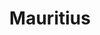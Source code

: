 ---
title: "Mauritius"
introtext: "Mauritius, het land dat bekend staat van de dodo, is het paradijs op aarde! Het is een klein eiland in de Indische Oceaan, bijna 2.000 kilometer voor de kust van Afrika. Er heerst een tropisch klimaat, waardoor het hier het hele jaar door goed vertoeven is. Geniet op de parelwitte zandstranden met een cocktail in je hand van een prachtige zonsonderdag of ga lekker duiken in de azuurblauwe oceaan bomvol onderwaterleven. Niet voor niets is Mauritius zelfs benoemd tot meeste romantische bestemming ter wereld."
introimage: "https://lh3.googleusercontent.com/lDPnFoIbM8hbF85yt-mAenQicYoETTVie3g-wVwJY0ebwH-7xl1KhC7DT7AhMkZxzr59g_If53L5m9VJZFuGFKoKOq-O4Ze3cUA8JIEhmtRVVd6Oh18EGAjqZltseQonE-ZALbb0MA=w800"
surface: "2.040"
inhabitants: "1.265.000"
rate: "40,27"
valuta: "roepie"
bigmac_index: ""
images: "https://lh3.googleusercontent.com/VkZttZjSkNuzhkhh0p7KgxeMzJgYVeti6CDmC9q8FEI_9i1Org8R72DLuHR7-fza7Fx8Iru8YIPyztOigV2U_-1iCZ2JvHUCLYVHagw67KwFpJtTnenCsDE5_cNIIe8yhY--3Gsrdw=w800|https://lh3.googleusercontent.com/sP4AzGeynl_zvV8co458UByQV7w1naSJchLDUM4IysBGxDzou85Td_HcQr7O92bvEMm8CJ9t_D8Oio1oRxojO1HgqpMycOO-zzwbgdVlmslmZdtd1YdBjT__DP-hAoiQ_gPTsh-bfw=w800|https://lh3.googleusercontent.com/BczXeOCxz26J6sIerkrcqhTvXOEwUNOyHgPViYKKYEgvPBX9_pVKIIoWDl7WgrzcnMnISiKyALwPRg_x-8vTjvhPcf5altV5TFFXCxeuhhrQaSJAMNiD6lYP6AYb1m3Y65h9s7p5bg=w800|https://lh3.googleusercontent.com/11OzU6QiyWzaB47QNnZ20dAQZddvSldsRfNyJsqG9M6ozFLofPXa-MlrBV1P71JPAnmsA7boiRtKyJPEJhuqFBnej7fNsY7BkgfG6vA8OkwFxrLbT12tKmv5FWAXVMUfy0Fhrh4WhA=w800"
---